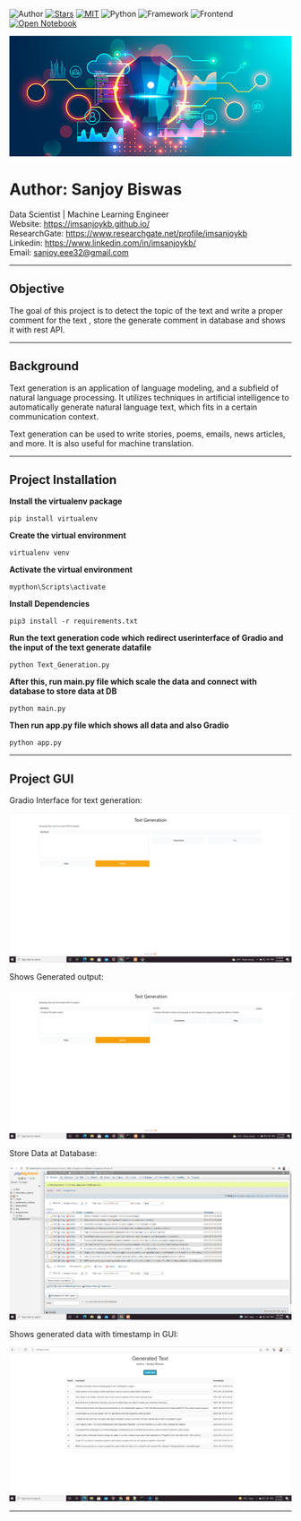 ![Author](https://img.shields.io/badge/author-SanjoyBiswas-orange)
[![Stars](https://img.shields.io/github/stars/imsanjoykb/Text-Generation.svg?style=social)](https://github.com/imsanjoykb/Text-Generation/)
[![MIT](https://img.shields.io/badge/license-MIT-5eba00.svg)](https://github.com/imsanjoykb/Text-Generation/LICENCE.txt)
![Python](https://img.shields.io/badge/Python-3.8-blueviolet)
![Framework](https://img.shields.io/badge/Framework-Flask-red)
![Frontend](https://img.shields.io/badge/Frontend-HTML/CSS/JS-green)
[![Open Notebook](https://colab.research.google.com/assets/colab-badge.svg)](https://github.com/imsanjoykb/Text-Generation/blob/master/Text_Generation.ipynb)


![alt text](Assets/banner.jpg "Title")

# Author: Sanjoy Biswas

Data Scientist | Machine Learning Engineer </br>
Website: https://imsanjoykb.github.io/ </br>
ResearchGate: https://www.researchgate.net/profile/imsanjoykb </br>
Linkedin: https://www.linkedin.com/in/imsanjoykb/ </br>
Email: sanjoy.eee32@gmail.com <br>

<hr>


## Objective

The goal of this project is to detect the topic of the text and write a proper comment for the text , store the generate comment in database and shows it with rest API.

<hr>

## Background

Text generation is an application of language modeling, and a subfield of natural language processing. It utilizes techniques in artificial intelligence to automatically generate natural language text, which fits in a certain communication context.

Text generation can be used to write stories, poems, emails, news articles, and more. It is also useful for machine translation.

<hr>

## Project Installation

<b>Install the virtualenv package</b>
```
pip install virtualenv  
```
<b>Create the virtual environment</b>
```
virtualenv venv 
```
<b>Activate the virtual environment</b>
```
mypthon\Scripts\activate
```
<b>Install Dependencies</b>
```
pip3 install -r requirements.txt
```
<b>Run the text generation code which redirect userinterface of Gradio and the input of the text generate datafile</b>
```
python Text_Generation.py
```
<b>After this, run main.py file which scale the data and connect with database to store data at DB</b>
```
python main.py
```
<b>Then run app.py file which shows all data and also Gradio </b>
```
python app.py
```

<hr>

## Project GUI
Gradio Interface for text generation:<br>

![alt text](Assets/Interface1.PNG "Title")

Shows Generated output:<br>

![alt text](Assets/Interface2.PNG "Title")

Store Data at Database:<br>

![alt text](Assets/database1.PNG "Title")

Shows generated data with timestamp in GUI:<br>

![alt text](Assets/data.PNG "Title")

<hr>



